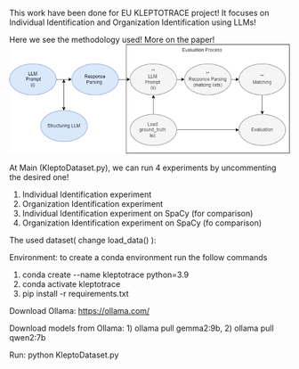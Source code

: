 This work have been done for EU KLEPTOTRACE project!
It focuses on Individual Identification and Organization Identification using LLMs!

Here we see the methodology used! More on the paper!
![Overview](methodology.png)

At Main (KleptoDataset.py),  we can run 4 experiments by uncommenting the desired one!
1) Individual Identification experiment 
2) Organization Identification experiment
3) Individual Identification experiment on SpaCy (for comparison)
4) Organization Identification experiment on SpaCy (fo comparison)

The used dataset( change load_data() ): 

Environment: to create a conda environment run the follow commands
1) conda create --name kleptotrace python=3.9
2) conda activate kleptotrace
3) pip install -r requirements.txt

Download Ollama: https://ollama.com/

Download models from Ollama: 1) ollama pull gemma2:9b, 2) ollama pull qwen2:7b 

Run: python KleptoDataset.py




